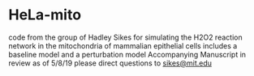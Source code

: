 # HeLa-mito
code from the group of Hadley Sikes for simulating the H2O2 reaction network in the mitochondria of mammalian epithelial cells
includes a baseline model and a perturbation model 
Accompanying Manuscript in review as of 5/8/19
please direct questions to sikes@mit.edu
